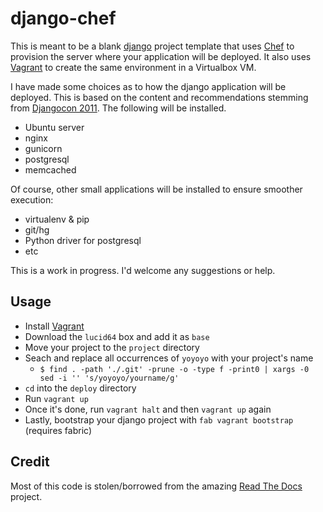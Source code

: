 django-chef
===========

This is meant to be a blank [django][1] project template that uses [Chef][2] to
provision the server where your application will be deployed. It also uses
[Vagrant][3] to create the same environment in a Virtualbox VM.

I have made some choices as to how the django application will be deployed.
This is based on the content and recommendations stemming from [Djangocon
2011][4]. The following will be installed.

* Ubuntu server
* nginx
* gunicorn
* postgresql
* memcached

Of course, other small applications will be installed to ensure smoother
execution:

* virtualenv & pip
* git/hg
* Python driver for postgresql
* etc

This is a work in progress. I'd welcome any suggestions or help.

Usage
-----

* Install [Vagrant][3]
* Download the `lucid64` box and add it as `base`
* Move your project to the `project` directory
* Seach and replace all occurrences of `yoyoyo` with your project's name
    * `$ find . -path './.git' -prune -o -type f -print0 | xargs -0 sed -i '' 's/yoyoyo/yourname/g'`
* `cd` into the `deploy` directory
* Run `vagrant up`
* Once it's done, run `vagrant halt` and then `vagrant up` again
* Lastly, bootstrap your django project with `fab vagrant bootstrap` (requires fabric)

Credit
------

Most of this code is stolen/borrowed from the amazing [Read The Docs][5] project.

[1]: https://www.djangoproject.com/
[2]: http://www.opscode.com/chef/
[3]: http://vagrantup.com/
[4]: http://djangocon.us/
[5]: https://github.com/rtfd/readthedocs.org
